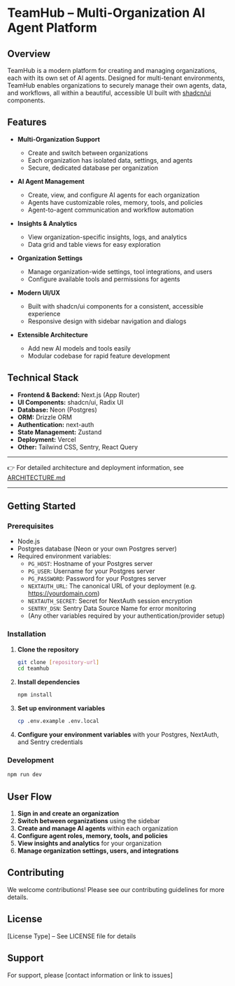 # TeamHub – Multi-Organization AI Agent Platform

## Overview

TeamHub is a modern platform for creating and managing organizations, each with its own set of AI agents. Designed for multi-tenant environments, TeamHub enables organizations to securely manage their own agents, data, and workflows, all within a beautiful, accessible UI built with [shadcn/ui](https://ui.shadcn.com/) components.

## Features

- **Multi-Organization Support**

  - Create and switch between organizations
  - Each organization has isolated data, settings, and agents
  - Secure, dedicated database per organization

- **AI Agent Management**

  - Create, view, and configure AI agents for each organization
  - Agents have customizable roles, memory, tools, and policies
  - Agent-to-agent communication and workflow automation

- **Insights & Analytics**

  - View organization-specific insights, logs, and analytics
  - Data grid and table views for easy exploration

- **Organization Settings**

  - Manage organization-wide settings, tool integrations, and users
  - Configure available tools and permissions for agents

- **Modern UI/UX**

  - Built with shadcn/ui components for a consistent, accessible experience
  - Responsive design with sidebar navigation and dialogs

- **Extensible Architecture**
  - Add new AI models and tools easily
  - Modular codebase for rapid feature development

## Technical Stack

- **Frontend & Backend:** Next.js (App Router)
- **UI Components:** shadcn/ui, Radix UI
- **Database:** Neon (Postgres)
- **ORM:** Drizzle ORM
- **Authentication:** next-auth
- **State Management:** Zustand
- **Deployment:** Vercel
- **Other:** Tailwind CSS, Sentry, React Query

---

👉 For detailed architecture and deployment information, see [ARCHITECTURE.md](ARCHITECTURE.md)

---

## Getting Started

### Prerequisites

- Node.js
- Postgres database (Neon or your own Postgres server)
- Required environment variables:
  - `PG_HOST`: Hostname of your Postgres server
  - `PG_USER`: Username for your Postgres server
  - `PG_PASSWORD`: Password for your Postgres server
  - `NEXTAUTH_URL`: The canonical URL of your deployment (e.g. https://yourdomain.com)
  - `NEXTAUTH_SECRET`: Secret for NextAuth session encryption
  - `SENTRY_DSN`: Sentry Data Source Name for error monitoring
  - (Any other variables required by your authentication/provider setup)

### Installation

1. **Clone the repository**

   ```bash
   git clone [repository-url]
   cd teamhub
   ```

2. **Install dependencies**

   ```bash
   npm install
   ```

3. **Set up environment variables**

   ```bash
   cp .env.example .env.local
   ```

4. **Configure your environment variables** with your Postgres, NextAuth, and Sentry credentials

### Development

```bash
npm run dev
```

## User Flow

1. **Sign in and create an organization**
2. **Switch between organizations** using the sidebar
3. **Create and manage AI agents** within each organization
4. **Configure agent roles, memory, tools, and policies**
5. **View insights and analytics** for your organization
6. **Manage organization settings, users, and integrations**

## Contributing

We welcome contributions! Please see our contributing guidelines for more details.

## License

[License Type] – See LICENSE file for details

## Support

For support, please [contact information or link to issues]
